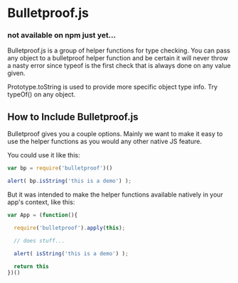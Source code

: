 Bulletproof.js
==============


### not available on npm just yet...


Bulletproof.js is a group of helper functions for type checking.
You can pass any object to a bulletproof helper function and be
certain it will never throw a nasty error since typeof is the first
check that is always done on any value given.

Prototype.toString is used to provide more specific object type
info. Try typeOf() on any object.


How to Include Bulletproof.js
-----------------------------

Bulletproof gives you a couple options. Mainly we want to make it
easy to use the helper functions as you would any other native JS
feature.

You could use it like this:

```js
var bp = require('bulletproof')()

alert( bp.isString('this is a demo') );
```

But it was intended to make the helper functions available natively
in your app's context, like this:

```js
var App = (function(){

  require('bulletproof').apply(this);

  // does stuff...

  alert( isString('this is a demo') );

  return this
})()
```

